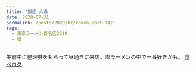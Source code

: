 ```yaml
---
title: '銀座 八五'
date: 2020-07-31
permalink: /posts/2020/07/ramen-post-14/
tags:
  - 東京ラーメン百名店2019
  - 塩
---
```


午前中に整理券をもらって昼過ぎに来店。塩ラーメンの中で一番好きかも。
[食べログ](https://tabelog.com/tokyo/A1301/A130101/13228602/)

